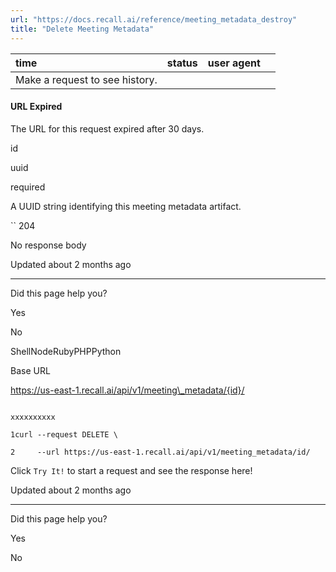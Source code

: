 ```yaml
---
url: "https://docs.recall.ai/reference/meeting_metadata_destroy"
title: "Delete Meeting Metadata"
---
```


| time | status | user agent |  |
| :-- | :-- | :-- | :-- |
| Make a request to see history. |

#### URL Expired

The URL for this request expired after 30 days.

id

uuid

required

A UUID string identifying this meeting metadata artifact.

`` 204

No response body

Updated about 2 months ago

* * *

Did this page help you?

Yes

No

ShellNodeRubyPHPPython

Base URL

https://us-east-1.recall.ai/api/v1/meeting\_metadata/{id}/

```

xxxxxxxxxx

1curl --request DELETE \

2     --url https://us-east-1.recall.ai/api/v1/meeting_metadata/id/

```

Click `Try It!` to start a request and see the response here!

Updated about 2 months ago

* * *

Did this page help you?

Yes

No